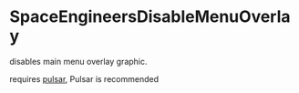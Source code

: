 # SpaceEngineersDisableMenuOverlay

disables main menu overlay graphic.

requires [pulsar](https://github.com/SpaceGT/Pulsar?tab=readme-ov-file#installation), Pulsar is recommended